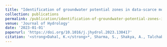 ```yaml
---
title: "Identification of groundwater potential zones in data-scarce mountainous region using explainable machine learning"
collection: publications
permalink: /publication/identification-of-groundwater-potential-zones-in-d
venue: 'Journal of Hydrology'
date: '2023-01-01'
paperurl: 'https://doi.org/10.1016/j.jhydrol.2023.130417'
citation: '<strong>Dahal, K.</strong>*, Sharma, S., Shakya, A., Talchabhadel, R., Adhikari, S., Pokharel, A., Sheng, Z., Pradhan, A. M. S., & Kumar, S. (2023). &quot;Identification of groundwater potential zones in data-scarce mountainous region using explainable machine learning.&quot; <i>Journal of Hydrology</i>.'
---
```


